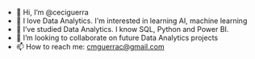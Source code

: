 - 👋 Hi, I’m @ceciguerra
- 👀 I love Data Analytics. I'm interested in learning AI, machine learning
- 🌱 I’ve studied Data Analytics. I know SQL, Python and Power BI.
- 💞️ I’m looking to collaborate on future Data Analytics projects
- 📫 How to reach me: cmguerrac@gmail.com

<!---
ceciguerra/ceciguerra is a ✨ special ✨ repository because its `README.md` (this file) appears on your GitHub profile.
You can click the Preview link to take a look at your changes.
--->

